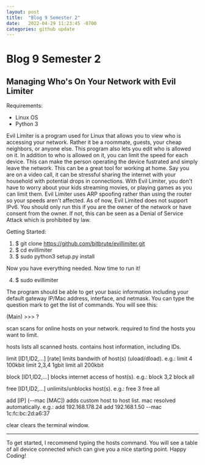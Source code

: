 ```yaml
---
layout: post
title:  "Blog 9 Semester 2"
date:   2022-04-29 11:23:45 -0700
categories: github update
---
```


# Blog 9 Semester 2
## Managing Who's On Your Network with Evil Limiter

Requirements:
- Linux OS
- Python 3

Evil Limiter is a program used for Linux that allows you to view who is accessing your network. Rather it be a roommate, guests, your cheap neighbors, or anyone else. 
This program also lets you edit who is allowed on it. In addition to who is allowed on it, you can limit the speed for each device. 
This can make the person operating the device fustrated and simply leave the network.
This can be a great tool for working at home. Say you are on a video call, it can be stressful sharing the internet with your household with potential drops in connections. 
With Evil Limiter, you don't have to worry about your kids streaming movies, or playing games as you can limit them. 
Evil Limiter uses ARP spoofing rather than using the router so your speeds aren't affected. 
As of now, Evil Limited does not support IPv6. 
You should only run this if you are the owner of the network or have consent from the owner.
If not, this can be seen as a Denial of Service Attack which is prohibited by law.


Getting Started:

1. $  git clone https://github.com/bitbrute/evillimiter.git
2. $ cd evillimiter
3. $ sudo python3 setup.py install


Now you have everything needed. Now time to run it!

4. $ sudo evillimiter


The program should be able to get your basic information including your default gateway IP/Mac address, interface, and netmask. 
You can type the question mark to get the list of commands. You will see this:

(Main) >>> ?

scan                          scans for online hosts on your network.
                              required to find the hosts you want to limit.

hosts                         lists all scanned hosts.
                              contains host information, including IDs.

limit [ID1,ID2,...] [rate]    limits bandwith of host(s) (uload/dload).
                              e.g.: limit 4 100kbit
                                    limit 2,3,4 1gbit
                                    limit all 200kbit

block [ID1,ID2,...]           blocks internet access of host(s).
                              e.g.: block 3,2
                                    block all

free [ID1,ID2,...]            unlimits/unblocks host(s).
                              e.g.: free 3
                                    free all

add [IP] (--mac [MAC])        adds custom host to host list.
                              mac resolved automatically.
                              e.g.: add 192.168.178.24
                                    add 192.168.1.50 --mac 1c:fc:bc:2d:a6:37

clear                         clears the terminal window.

---
To get started, I recommend typing the hosts command. You will see a table of all device connected which can give you a nice starting point. 
Happy Coding!
